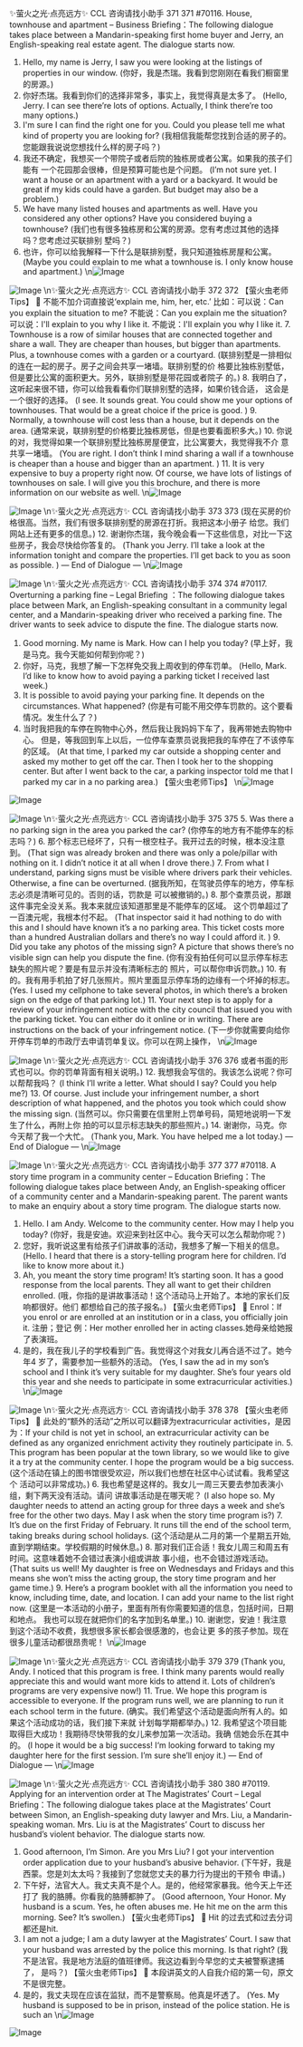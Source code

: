 ✨萤火之光·点亮远方✨
CCL 咨询请找小助手
371
371
#70116. House, townhouse and apartment – Business
Briefing：The following dialogue takes place between a Mandarin-speaking first home
buyer and Jerry, an English-speaking real estate agent. The dialogue starts now.
1. Hello, my name is Jerry, I saw you were looking at the listings of properties in our
window.
(你好，我是杰瑞。我看到您刚刚在看我们橱窗里的房源。)
2. 你好杰瑞。我看到你们的选择非常多，事实上，我觉得真是太多了。
(Hello, Jerry. I can see there’re lots of options. Actually, I think there’re too many
options.)
3. I'm sure I can find the right one for you. Could you please tell me what kind of
property you are looking for?
(我相信我能帮您找到合适的房子的。您能跟我说说您想找什么样的房子吗？)
4. 我还不确定，我想买一个带院子或者后院的独栋房或者公寓。如果我的孩子们能有
一个花园那会很棒，但是预算可能也是个问题。
(I’m not sure yet. I want a house or an apartment with a yard or a backyard. It would be
great if my kids could have a garden. But budget may also be a problem.)
5. We have many listed houses and apartments as well. Have you considered any other
options? Have you considered buying a townhouse?
(我们也有很多独栋房和公寓的房源。您有考虑过其他的选择吗？您考虑过买联排别
墅吗？)
6. 也许，你可以给我解释一下什么是联排别墅，我只知道独栋房屋和公寓。
(Maybe you could explain to me what a townhouse is. I only know house and apartment.)
\n![Image](images/page371_image1.jpeg)

![Image](images/page371_image2.jpeg)
\n✨萤火之光·点亮远方✨
CCL 咨询请找小助手
372
372
【萤火虫老师Tips】

不能不加介词直接说‘explain me, him, her, etc.’
比如：可以说：Can you explain the situation to me?
不能说：Can you explain me the situation?
可以说：I'll explain to you why I like it.
不能说：I'll explain you why I like it.
7. Townhouse is a row of similar houses that are connected together and share a wall.
They are cheaper than houses, but bigger than apartments. Plus, a townhouse comes
with a garden or a courtyard.
(联排别墅是一排相似的连在一起的房子。房子之间会共享一堵墙。联排别墅的价
格要比独栋别墅低，但是要比公寓的面积更大。另外，联排别墅是带花园或者院子
的。)
8. 我明白了，这听起来很不错，你可以给我看看你们联排别墅的选择，如果价钱合适，
这会是一个很好的选择。
(I see. It sounds great. You could show me your options of townhouses. That would be a
great choice if the price is good. )
9. Normally, a townhouse will cost less than a house, but it depends on the area.
(通常来说，联排别墅的价格要比独栋房低，但是也要看面积多大。)
10. 你说的对，我觉得如果一个联排别墅比独栋房屋便宜，比公寓要大，我觉得我不介
意共享一堵墙。
(You are right. I don’t think I mind sharing a wall if a townhouse is cheaper than a house
and bigger than an apartment. )
11. It is very expensive to buy a property right now. Of course, we have lots of listings of
townhouses on sale.
I will give you this brochure, and there is more information on
our website as well.
\n![Image](images/page372_image1.jpeg)

![Image](images/page372_image2.jpeg)
\n✨萤火之光·点亮远方✨
CCL 咨询请找小助手
373
373
(现在买房的价格很高。当然，我们有很多联排别墅的房源在打折。我把这本小册子
给您。我们网站上还有更多的信息。)
12. 谢谢你杰瑞，我今晚会看一下这些信息，对比一下这些房子，我会尽快给你答复的。
(Thank you Jerry. I’ll take a look at the information tonight and compare the properties.
I’ll get back to you as soon as possible. )
— End of Dialogue —
\n![Image](images/page373_image1.jpeg)

![Image](images/page373_image2.jpeg)
\n✨萤火之光·点亮远方✨
CCL 咨询请找小助手
374
374
#70117. Overturning a parking fine – Legal
Briefing ：The following dialogue takes place between Mark, an English-speaking
consultant in a community legal center, and a Mandarin-speaking driver who received a
parking fine. The driver wants to seek advice to dispute the fine. The dialogue starts
now.
1. Good morning. My name is Mark. How can I help you today?
(早上好，我是马克。我今天能如何帮到你呢？)
2. 你好，马克，我想了解一下怎样免交我上周收到的停车罚单。
(Hello, Mark. I’d like to know how to avoid paying a parking ticket I received last week.)
3. It is possible to avoid paying your parking fine. It depends on the circumstances.
What happened?
(你是有可能不用交停车罚款的。这个要看情况。发生什么了？)
4. 当时我把我的车停在购物中心外，然后我让我妈妈下车了，我再带她去购物中心。
但是，等我回到车上以后，一位停车查票员说我把我的车停在了不该停车的区域。
(At that time, I parked my car outside a shopping center and asked my mother to get off
the car. Then I took her to the shopping center. But after I went back to the car, a parking
inspector told me that I parked my car in a no parking area.)
【萤火虫老师Tips】
\n![Image](images/page374_image1.jpeg)

![Image](images/page374_image2.jpeg)

![Image](images/page374_image3.jpeg)
\n✨萤火之光·点亮远方✨
CCL 咨询请找小助手
375
375
5. Was there a no parking sign in the area you parked the car?
(你停车的地方有不能停车的标志吗？)
6. 那个标志已经坏了，只有一根空柱子。我开过去的时候，根本没注意到。
(That sign was already broken and there was only a pole/pillar with nothing on it. I didn’t
notice it at all when I drove there.)
7. From what I understand, parking signs must be visible where drivers park their
vehicles. Otherwise, a fine can be overturned.
(据我所知，在驾驶员停车的地方，停车标志必须是清晰可见的。否则的话，罚款是
可以被撤销的。)
8. 那个查票员说，那跟这件事完全没关系。我本来就应该知道那里是不能停车的区域。
这个罚单超过了一百澳元呢，我根本付不起。
(That inspector said it had nothing to do with this and I should have known it’s a no
parking area. This ticket costs more than a hundred Australian dollars and there’s no way
I could afford it. )
9. Did you take any photos of the missing sign? A picture that shows there’s no visible
sign can help you dispute the fine.
(你有没有拍任何可以显示停车标志缺失的照片呢？要是有显示并没有清晰标志的
照片，可以帮你申诉罚款。)
10. 有的。我有用手机拍了好几张照片。照片里面显示停车场的边缘有一个坏掉的标志。
(Yes. I used my cellphone to take several photos, in which there’s a broken sign on the
edge of that parking lot.)
11. Your next step is to apply for a review of your infringement notice with the city
council that issued you with the parking ticket. You can either do it online or in
writing. There are instructions on the back of your infringement notice.
(下一步你就需要向给你开停车罚单的市政厅去申请罚单复议。你可以在网上操作，
\n![Image](images/page375_image1.jpeg)

![Image](images/page375_image2.jpeg)
\n✨萤火之光·点亮远方✨
CCL 咨询请找小助手
376
376
或者书面的形式也可以。你的罚单背面有相关说明。)
12. 我想我会写信的。我该怎么说呢？你可以帮帮我吗？
(I think I’ll write a letter. What should I say? Could you help me?)
13. Of course. Just include your infringement number, a short description of what
happened, and the photos you took which could show the missing sign.
(当然可以。你只需要在信里附上罚单号码，简短地说明一下发生了什么，再附上你
拍的可以显示标志缺失的那些照片。)
14. 谢谢你，马克。你今天帮了我一个大忙。
(Thank you, Mark. You have helped me a lot today.)
— End of Dialogue —
\n![Image](images/page376_image1.jpeg)

![Image](images/page376_image2.jpeg)
\n✨萤火之光·点亮远方✨
CCL 咨询请找小助手
377
377
#70118. A story time program in a community center –
Education
Briefing：The following dialogue takes place between Andy, an English-speaking officer
of a community center and a Mandarin-speaking parent. The parent wants to make an
enquiry about a story time program. The dialogue starts now.
1. Hello. I am Andy. Welcome to the community center. How may I help you today?
(你好，我是安迪。欢迎来到社区中心。我今天可以怎么帮助你呢？)
2. 您好，我听说这里有给孩子们讲故事的活动，我想多了解一下相关的信息。
(Hello. I heard that there is a story-telling program here for children. I’d like to know
more about it.)
3. Ah, you meant the story time program! It’s starting soon. It has a good response
from the local parents. They all want to get their children enrolled.
(哦，你指的是讲故事活动！这个活动马上开始了。本地的家长们反响都很好。他们
都想给自己的孩子报名。)
【萤火虫老师Tips】

Enrol：If you enrol or are enrolled at an institution or in a class, you officially join it.
注册；登记
例：Her mother enrolled her in acting classes.她母亲给她报了表演班。
4. 是的，我在我儿子的学校看到广告。我觉得这个对我女儿再合适不过了。她今年4
岁了，需要参加一些额外的活动。
(Yes, I saw the ad in my son’s school and I think it’s very suitable for my daughter. She’s
four years old this year and she needs to participate in some extracurricular activities.)
\n![Image](images/page377_image1.jpeg)

![Image](images/page377_image2.jpeg)
\n✨萤火之光·点亮远方✨
CCL 咨询请找小助手
378
378
【萤火虫老师Tips】

此处的“额外的活动”之所以可以翻译为extracurricular activities，是因为：If your
child is not yet in school, an extracurricular activity can be defined as any organized
enrichment activity they routinely participate in.
5. This program has been popular at the town library, so we would like to give it a try
at the community center. I hope the program would be a big success.
(这个活动在镇上的图书馆很受欢迎，所以我们也想在社区中心试试看。我希望这个
活动可以非常成功。)
6. 我也希望是这样的。我女儿一周三天要去参加表演小组，剩下两天没有活动。请问
讲故事活动是在哪天呢？
(I also hope so. My daughter needs to attend an acting group for three days a week and
she’s free for the other two days. May I ask when the story time program is?)
7. It’s due on the first Friday of February. It runs till the end of the school term, taking
breaks during school holidays.
(这个活动是从二月的第一个星期五开始, 直到学期结束。学校假期的时候休息。)
8. 那对我们正合适！我女儿周三和周五有时间。这意味着她不会错过表演小组或讲故
事小组，也不会错过游戏活动。
(That suits us well! My daughter is free on Wednesdays and Fridays and this means she
won’t miss the acting group, the story time program and her game time.)
9. Here’s a program booklet with all the information you need to know, including time,
date, and location. I can add your name to the list right now.
(这里是一本活动的小册子，里面有所有你需要知道的信息，包括时间，日期和地点。
我也可以现在就把你们的名字加到名单里。)
10. 谢谢您，安迪！我注意到这个活动不收费，我想很多家长都会很感激的，也会让更
多的孩子参加。现在很多儿童活动都很昂贵呢！
\n![Image](images/page378_image1.jpeg)

![Image](images/page378_image2.jpeg)
\n✨萤火之光·点亮远方✨
CCL 咨询请找小助手
379
379
(Thank you, Andy. I noticed that this program is free. I think many parents would really
appreciate this and would want more kids to attend it. Lots of children’s programs are
very expensive now!)
11. True. We hope this program is accessible to everyone. If the program runs well, we
are planning to run it each school term in the future.
(确实。我们希望这个活动是面向所有人的。如果这个活动成功的话，我们接下来就
计划每学期都举办。)
12. 我希望这个项目能取得巨大成功！我期待尽快带我的女儿来参加第一次活动。我确
信她会乐在其中的。
(I hope it would be a big success! I‘m looking forward to taking my daughter here for the
first session. I’m sure she’ll enjoy it.)
— End of Dialogue —
\n![Image](images/page379_image1.jpeg)

![Image](images/page379_image2.jpeg)
\n✨萤火之光·点亮远方✨
CCL 咨询请找小助手
380
380
#70119. Applying
for
an
intervention
order
at
The
Magistrates’ Court – Legal
Briefing：The following dialogue takes place at the Magistrates’ Court between Simon,
an English-speaking duty lawyer and Mrs. Liu, a Mandarin-speaking woman. Mrs. Liu
is at the Magistrates’ Court to discuss her husband’s violent behavior. The dialogue
starts now.
1. Good afternoon, I’m Simon. Are you Mrs Liu? I got your intervention order
application due to your husband’s abusive behavior.
(下午好，我是西蒙。您是刘太太吗？我接到了您就您丈夫的暴力行为提出的干预令
申请。)
2. 下午好，法官大人。我丈夫真不是个人。是的，他经常家暴我。他今天上午还打了
我的胳膊。你看我的胳膊都肿了。
(Good afternoon, Your Honor. My husband is a scum. Yes, he often abuses me. He hit
me on the arm this morning. See? It’s swollen.)
【萤火虫老师Tips】

Hit 的过去式和过去分词都还是hit.
3. I am not a judge; I am a duty lawyer at the Magistrates’ Court. I saw that your
husband was arrested by the police this morning. Is that right?
(我不是法官。我是地方法庭的值班律师。我这边看到今早您的丈夫被警察逮捕了，
是吗？)
【萤火虫老师Tips】

本段讲英文的人自我介绍的第一句，原文不是很完整。
4. 是的，我丈夫现在应该在监狱，而不是警察局。他真是坏透了。
(Yes. My husband is supposed to be in prison, instead of the police station. He is such an
\n![Image](images/page380_image1.jpeg)

![Image](images/page380_image2.jpeg)